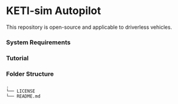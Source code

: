# KETI-sim Autopilot

This repository is open-source and applicable to driverless vehicles.

### System Requirements

### Tutorial

### Folder Structure

    .
    └── LICENSE
    └── README.md
